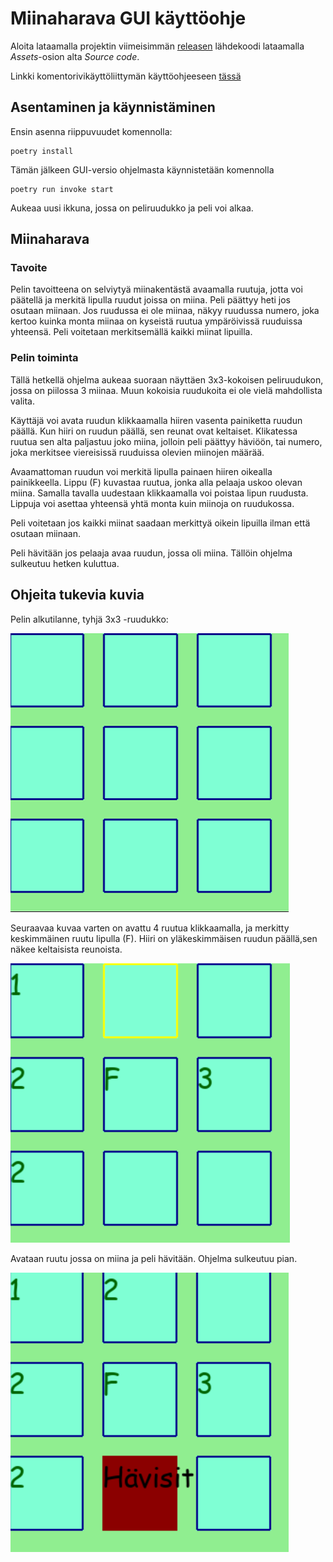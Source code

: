 # Miinaharava GUI käyttöohje

Aloita lataamalla projektin viimeisimmän [releasen](https://github.com/Deeroil/ot-harjoitustyo/releases) lähdekoodi lataamalla _Assets_-osion alta _Source code_.

Linkki komentorivikäyttöliittymän käyttöohjeeseen [tässä](https://github.com/Deeroil/ot-harjoitustyo/blob/master/dokumentaatio/kayttoohje_cli.md)

## Asentaminen ja käynnistäminen

Ensin asenna riippuvuudet komennolla:

```
poetry install
```

Tämän jälkeen GUI-versio ohjelmasta käynnistetään komennolla 

```
poetry run invoke start
```

Aukeaa uusi ikkuna, jossa on peliruudukko ja peli voi alkaa.

## Miinaharava

### Tavoite

Pelin tavoitteena on selviytyä miinakentästä avaamalla ruutuja, jotta voi päätellä ja merkitä lipulla ruudut joissa on miina. Peli päättyy heti jos osutaan miinaan. Jos ruudussa ei ole miinaa, näkyy ruudussa numero, joka kertoo kuinka monta miinaa on kyseistä ruutua ympäröivissä ruuduissa yhteensä. Peli voitetaan merkitsemällä kaikki miinat lipuilla.

### Pelin toiminta

Tällä hetkellä ohjelma aukeaa suoraan näyttäen 3x3-kokoisen peliruudukon, jossa on piilossa 3 miinaa. Muun kokoisia ruudukoita ei ole vielä mahdollista valita.

Käyttäjä voi avata ruudun klikkaamalla hiiren vasenta painiketta ruudun päällä. Kun hiiri on ruudun päällä, sen reunat ovat keltaiset. Klikatessa ruutua sen alta paljastuu joko miina, jolloin peli päättyy häviöön, tai numero, joka merkitsee viereisissä ruuduissa olevien miinojen määrää.

Avaamattoman ruudun voi merkitä lipulla painaen hiiren oikealla painikkeella. Lippu (F) kuvastaa ruutua, jonka alla pelaaja uskoo olevan miina.
Samalla tavalla uudestaan klikkaamalla voi poistaa lipun ruudusta. Lippuja voi asettaa yhteensä yhtä monta kuin miinoja on ruudukossa.

Peli voitetaan jos kaikki miinat saadaan merkittyä oikein lipuilla ilman että osutaan miinaan.

Peli hävitään jos pelaaja avaa ruudun, jossa oli miina. Tällöin ohjelma sulkeutuu hetken kuluttua.


## Ohjeita tukevia kuvia

Pelin alkutilanne, tyhjä 3x3 -ruudukko:

![Aloitustilanne](./pygame_aloitus.png)

Seuraavaa kuvaa varten on avattu 4 ruutua klikkaamalla, ja merkitty keskimmäinen ruutu lipulla (F). Hiiri on yläkeskimmäisen ruudun päällä,sen näkee keltaisista reunoista.

![Peli](./pygame_pelitilanne.png)

Avataan ruutu jossa on miina ja peli hävitään.
Ohjelma sulkeutuu pian.

![Häviö](./pygame_havio.png)

